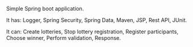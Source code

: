 Simple Spring boot application.

It has:
Logger,
Spring Security,
Spring Data,
Maven,
JSP,
Rest API,
JUnit.

It can: 
Create lotteries,
Stop lottery registration,
Register participants,
Choose winner,
Perform validation,
Response.
